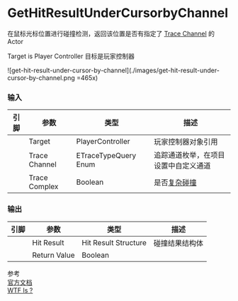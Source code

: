 # GetHitResultUnderCursorbyChannel  

在鼠标光标位置进行碰撞检测，返回该位置是否有指定了 [Trace Channel](https://docs.unrealengine.com/4.27/zh-CN/TestingAndOptimization/PerformanceAndProfiling/UnrealInsights/Reference/Trace/) 的 Actor

Target is Player Controller
目标是玩家控制器

![get-hit-result-under-cursor-by-channel](./images/get-hit-result-under-cursor-by-channel.png =465x)

### 输入
| 引脚 | 参数 | 类型 | 描述 |
| -- | -- | -- | -- |
| <IconPin color="#c77ff9" /> | Target | PlayerController | 玩家控制器对象引用 |
| <IconPin color="#006e65" /> | Trace Channel | ETraceTypeQuery Enum | 追踪通道枚举，在项目设置中自定义通道 |
| <IconPin color="#af0e0e" /> | Trace Complex | Boolean | 是否[复杂碰撞](https://docs.unrealengine.com/4.27/zh-CN/InteractiveExperiences/Physics/SimpleVsComplex) |


### 输出
| 引脚 | 参数 | 类型 | 描述 |
| -- | -- | -- | -- |
| <IconPin color="#0057c5" /> | Hit Result | Hit Result Structure | 碰撞结果结构体 |
| <IconPin color="#af0e0e" /> | Return Value | Boolean |  |


参考  
[官方文档](https://docs.unrealengine.com/5.0/en-US/BlueprintAPI/Game/Player/GetHitResultUnderCursorbyChannel/)  
[WTF Is ?](https://www.youtube.com/watch?v=uMjnbnQd1dI)
